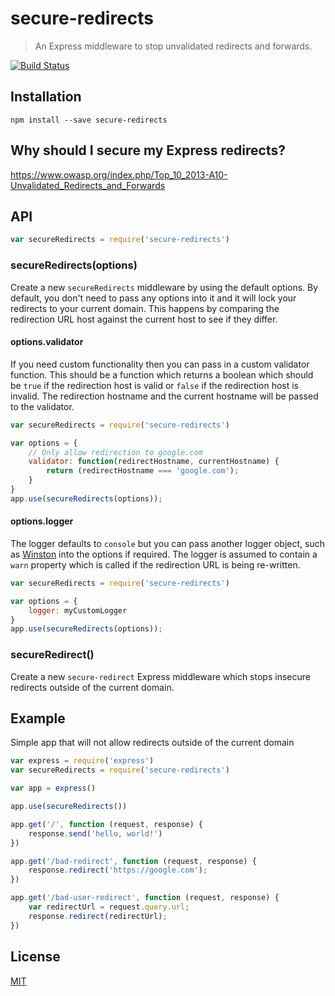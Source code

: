 # secure-redirects

> An Express middleware to stop unvalidated redirects and forwards.

[![Build Status](https://travis-ci.org/MarcL/secure-redirects.svg?branch=master)](https://travis-ci.org/MarcL/secure-redirects)

## Installation

```
npm install --save secure-redirects
```

## Why should I secure my Express redirects?

https://www.owasp.org/index.php/Top_10_2013-A10-Unvalidated_Redirects_and_Forwards

## API

```js
var secureRedirects = require('secure-redirects')
```

### secureRedirects(options)

Create a new `secureRedirects` middleware by using the default options. By default, you don't need to pass any options into it and it will lock your redirects to your current domain. This happens by comparing the redirection URL host against the current host to see if they differ.

#### options.validator

If you need custom functionality then you can pass in a custom validator function. This should be a function which returns a boolean which should be `true` if the redirection host is valid or `false` if the redirection host is invalid. The redirection hostname and the current hostname will be passed to the validator.

```js
var secureRedirects = require('secure-redirects')

var options = {
    // Only allow redirection to google.com
    validator: function(redirectHostname, currentHostname) {
        return (redirectHostname === 'google.com');
    }
}
app.use(secureRedirects(options));
```

#### options.logger

The logger defaults to `console` but you can pass another logger object, such as [Winston](https://github.com/winstonjs/winston) into the options if required. The logger is assumed to contain a `warn` property which is called if the redirection URL is being re-written.

```js
var secureRedirects = require('secure-redirects')

var options = {
    logger: myCustomLogger
}
app.use(secureRedirects(options));
```


### secureRedirect()

Create a new `secure-redirect` Express middleware which stops insecure redirects outside of the current domain.

## Example

Simple app that will not allow redirects outside of the current domain

```js
var express = require('express')
var secureRedirects = require('secure-redirects')

var app = express()

app.use(secureRedirects())

app.get('/', function (request, response) {
    response.send('hello, world!')
})

app.get('/bad-redirect', function (request, response) {
    response.redirect('https://google.com');
})

app.get('/bad-user-redirect', function (request, response) {
    var redirectUrl = request.query.url;
    response.redirect(redirectUrl);
})
```

## License

[MIT](LICENSE)
